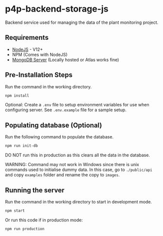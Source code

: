 # p4p-backend-storage-js
Backend service used for managing the data of the plant monitoring project.

## Requirements
* [NodeJS](https://nodejs.org/en/download/) - V12+
* NPM (Comes with NodeJS)
* [MongoDB Server](https://www.mongodb.com/try/download/community) (Locally hosted or Atlas works fine)

## Pre-Installation Steps
Run the command in the working directory.
```bash
npm install
```

Optional: Create a `.env` file to setup environment variables for use when configuring server. See `.env.example` file for a sample setup.

## Populating database (Optional)
Run the following command to populate the database.
```bash
npm run init-db
```
DO NOT run this in production as this clears all the data in the database.

WARNING: Command may not work in Windows since there is unix commands used to initialise dummy data. In this case, go to `./public/api` and copy `examples` folder and rename the copy to `images`.

## Running the server
Run the command in the working directory to start in development mode.
```bash
npm start
```

Or run this code if in production mode:
```bash
npm run production
```